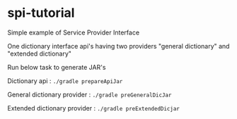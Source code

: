 # spi-tutorial
Simple example of Service Provider Interface

One dictionary interface api's having two providers "general dictionary" and "extended dictionary"

Run below task to generate JAR's 

Dictionary api : `./gradle prepareApiJar`

General dictionary provider : `./gradle preGeneralDicJar`

Extended dictionary provider : `./gradle preExtendedDicjar`

